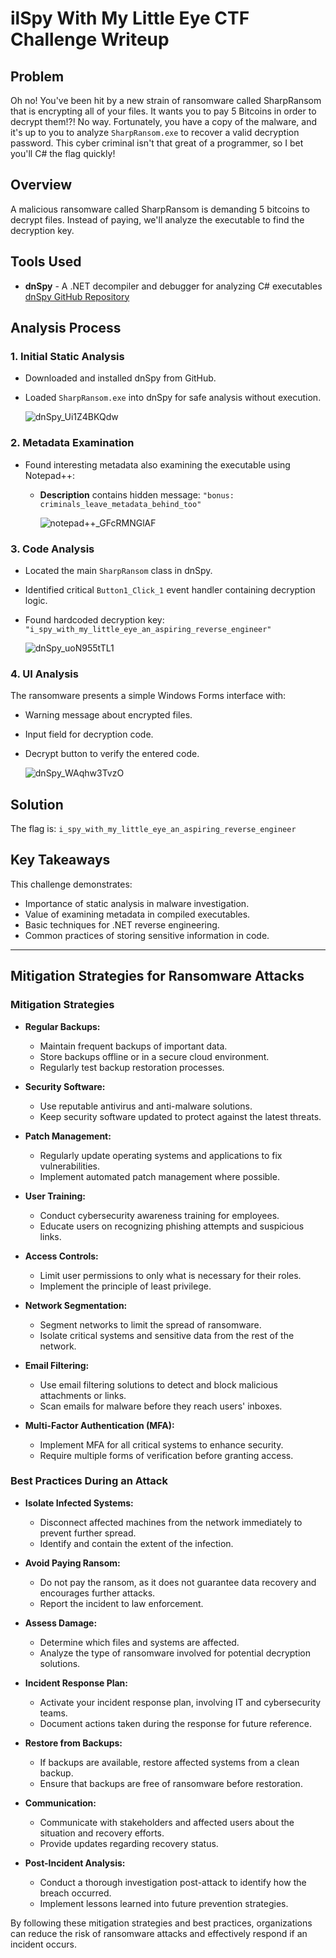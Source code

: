 # ilSpy With My Little Eye CTF Challenge Writeup

## Problem
Oh no! You've been hit by a new strain of ransomware called SharpRansom that is encrypting all of your files. It wants you to pay 5 Bitcoins in order to decrypt them!?! No way. Fortunately, you have a copy of the malware, and it's up to you to analyze `SharpRansom.exe` to recover a valid decryption password. This cyber criminal isn't that great of a programmer, so I bet you'll C# the flag quickly!

## Overview
A malicious ransomware called SharpRansom is demanding 5 bitcoins to decrypt files. Instead of paying, we'll analyze the executable to find the decryption key.

## Tools Used
- **dnSpy** - A .NET decompiler and debugger for analyzing C# executables  
  [dnSpy GitHub Repository](https://github.com/dnSpy/dnSpy)

## Analysis Process

### 1. Initial Static Analysis
- Downloaded and installed dnSpy from GitHub.
- Loaded `SharpRansom.exe` into dnSpy for safe analysis without execution.

  ![dnSpy_Ui1Z4BKQdw](https://github.com/user-attachments/assets/a489ee6b-c5b2-43a2-a46c-1dec2d3c9f3f)

### 2. Metadata Examination
- Found interesting metadata also examining the executable using Notepad++:
  - **Description** contains hidden message: `"bonus: criminals_leave_metadata_behind_too"`

    ![notepad++_GFcRMNGlAF](https://github.com/user-attachments/assets/f4c3c535-dbad-47b6-9a89-1ae2eebd3968)

### 3. Code Analysis
- Located the main `SharpRansom` class in dnSpy.
- Identified critical `Button1_Click_1` event handler containing decryption logic.
- Found hardcoded decryption key: `"i_spy_with_my_little_eye_an_aspiring_reverse_engineer"`

  ![dnSpy_uoN955tTL1](https://github.com/user-attachments/assets/be4d1863-fe49-40fe-af4d-3ca7ee814d07)

### 4. UI Analysis
The ransomware presents a simple Windows Forms interface with:
- Warning message about encrypted files.
- Input field for decryption code.
- Decrypt button to verify the entered code.

  ![dnSpy_WAqhw3TvzO](https://github.com/user-attachments/assets/55165333-13f6-47a3-a2de-b210d268cfe0)

## Solution
The flag is: `i_spy_with_my_little_eye_an_aspiring_reverse_engineer`

## Key Takeaways
This challenge demonstrates:
- Importance of static analysis in malware investigation.
- Value of examining metadata in compiled executables.
- Basic techniques for .NET reverse engineering.
- Common practices of storing sensitive information in code.

---

## Mitigation Strategies for Ransomware Attacks

### Mitigation Strategies
- **Regular Backups:**
  - Maintain frequent backups of important data.
  - Store backups offline or in a secure cloud environment.
  - Regularly test backup restoration processes.

- **Security Software:**
  - Use reputable antivirus and anti-malware solutions.
  - Keep security software updated to protect against the latest threats.

- **Patch Management:**
  - Regularly update operating systems and applications to fix vulnerabilities.
  - Implement automated patch management where possible.

- **User Training:**
  - Conduct cybersecurity awareness training for employees.
  - Educate users on recognizing phishing attempts and suspicious links.

- **Access Controls:**
  - Limit user permissions to only what is necessary for their roles.
  - Implement the principle of least privilege.

- **Network Segmentation:**
  - Segment networks to limit the spread of ransomware.
  - Isolate critical systems and sensitive data from the rest of the network.

- **Email Filtering:**
  - Use email filtering solutions to detect and block malicious attachments or links.
  - Scan emails for malware before they reach users' inboxes.

- **Multi-Factor Authentication (MFA):**
  - Implement MFA for all critical systems to enhance security.
  - Require multiple forms of verification before granting access.

### Best Practices During an Attack
- **Isolate Infected Systems:**
  - Disconnect affected machines from the network immediately to prevent further spread.
  - Identify and contain the extent of the infection.

- **Avoid Paying Ransom:**
  - Do not pay the ransom, as it does not guarantee data recovery and encourages further attacks.
  - Report the incident to law enforcement.

- **Assess Damage:**
  - Determine which files and systems are affected.
  - Analyze the type of ransomware involved for potential decryption solutions.

- **Incident Response Plan:**
  - Activate your incident response plan, involving IT and cybersecurity teams.
  - Document actions taken during the response for future reference.

- **Restore from Backups:**
  - If backups are available, restore affected systems from a clean backup.
  - Ensure that backups are free of ransomware before restoration.

- **Communication:**
  - Communicate with stakeholders and affected users about the situation and recovery efforts.
  - Provide updates regarding recovery status.

- **Post-Incident Analysis:**
  - Conduct a thorough investigation post-attack to identify how the breach occurred.
  - Implement lessons learned into future prevention strategies.

By following these mitigation strategies and best practices, organizations can reduce the risk of ransomware attacks and effectively respond if an incident occurs.
